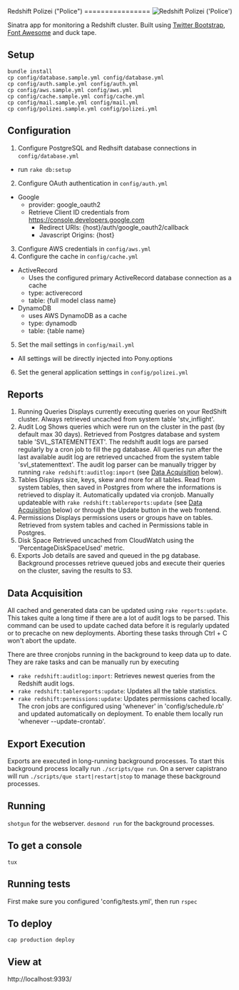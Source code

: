 <img src="https://s3.amazonaws.com/amg-public/github/polizei.png" align="right" alt="Redshift Polizei ('Police')" />
Redshift Polizei ("Police")
================

Sinatra app for monitoring a Redshift cluster. Built using [Twitter Bootstrap](http://getbootstrap.com/), [Font Awesome](http://fortawesome.github.io/Font-Awesome/) and duck tape.

Setup
---------------------
```
bundle install
cp config/database.sample.yml config/database.yml
cp config/auth.sample.yml config/auth.yml
cp config/aws.sample.yml config/aws.yml
cp config/cache.sample.yml config/cache.yml
cp config/mail.sample.yml config/mail.yml
cp config/polizei.sample.yml config/polizei.yml
```

Configuration
---------------------
1. Configure PostgreSQL and Redhsift database connections in `config/database.yml`
  - run `rake db:setup`
2. Configure OAuth authentication in `config/auth.yml`
  - Google
    - provider: google_oauth2
    - Retrieve Client ID credentials from https://console.developers.google.com
      - Redirect URIs: {host}/auth/google_oauth2/callback
      - Javascript Origins: {host}
3. Configure AWS credentials in `config/aws.yml`
4. Configure the cache in `config/cache.yml`
  - ActiveRecord
    - Uses the configured primary ActiveRecord database connection as a cache
    - type: activerecord
    - table: {full model class name}
  - DynamoDB
    - uses AWS DynamoDB as a cache
    - type: dynamodb
    - table: {table name}
5. Set the mail settings in `config/mail.yml`
  - All settings will be directly injected into Pony.options
6. Set the general application settings in `config/polizei.yml`

Reports
---------------------
1. Running Queries
Displays currently executing queries on your RedShift cluster. Always retrieved uncached from system table 'stv_inflight'.
2. Audit Log
Shows queries which were run on the cluster in the past (by default max 30 days). Retrieved from Postgres database and system table 'SVL_STATEMENTTEXT'. The redshift audit logs are parsed regularly by a cron job to fill the pg database. All queries run after the last available audit log are retrieved uncached from the system table 'svl_statementtext'. The audit log parser can be manually trigger by running `rake redshift:auditlog:import` (see [Data Acquisition](#data-acquisition) below).
3. Tables
Displays size, keys, skew and more for all tables. Read from system tables, then saved in Postgres from where the informations is retrieved to display it. Automatically updated via cronjob. Manually updateable with `rake redshift:tablereports:update` (see [Data Acquisition](#data-acquisition) below) or through the Update button in the web frontend.
4. Permissions
Displays permissions users or groups have on tables. Retrieved from system tables and cached in Permissions table in Postgres.
5. Disk Space
Retrieved uncached from CloudWatch using the 'PercentageDiskSpaceUsed' metric.
6. Exports
Job details are saved and queued in the pg database. Background processes retrieve queued jobs and execute their queries on the cluster, saving the results to S3.

Data Acquisition
---------------------
All cached and generated data can be updated using `rake reports:update`. This takes quite a long time if there are a lot of audit logs to be parsed. This command can be used to update cached data before it is regularly updated or to precache on new deployments. Aborting these tasks through Ctrl + C won't abort the update.

There are three cronjobs running in the background to keep data up to date. They are rake tasks and can be manually run by executing
- `rake redshift:auditlog:import`: Retrieves newest queries from the Redshift audit logs.
- `rake redshift:tablereports:update`: Updates all the table statistics.
- `rake redshift:permissions:update`: Updates permissions cached locally.
The cron jobs are configured using 'whenever' in 'config/schedule.rb' and updated automatically on deployment. To enable them locally run 'whenever --update-crontab'.

Export Execution
---------------------
Exports are executed in long-running background processes. To start this background process locally run `./scripts/que run`. On a server capistrano will run `./scripts/que start|restart|stop` to manage these background processes.

Running
---------------------
`shotgun` for the webserver. `desmond run` for the background processes.

To get a console
---------------------
`tux`

Running tests
---------------------
First make sure you configured 'config/tests.yml', then run `rspec`

To deploy
---------------------
`cap production deploy`

View at
---------------------
http://localhost:9393/

